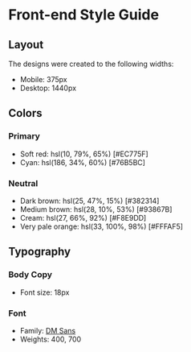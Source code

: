 # Front-end Style Guide

## Layout

The designs were created to the following widths:

- Mobile: 375px
- Desktop: 1440px

## Colors

### Primary

- Soft red: hsl(10, 79%, 65%) [#EC775F]
- Cyan: hsl(186, 34%, 60%) [#76B5BC]

### Neutral

- Dark brown: hsl(25, 47%, 15%) [#382314]
- Medium brown: hsl(28, 10%, 53%) [#93867B]
- Cream: hsl(27, 66%, 92%)	[#F8E9DD]
- Very pale orange: hsl(33, 100%, 98%)	[#FFFAF5]


## Typography

### Body Copy

- Font size: 18px

### Font

- Family: [DM Sans](https://fonts.google.com/specimen/DM+Sans)
- Weights: 400, 700
